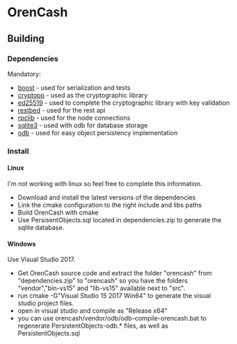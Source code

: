 # OrenCash

## Building

### Dependencies

Mandatory:

* [boost](http://www.boost.org/) - used for serialization and tests
* [cryptopp](https://www.cryptopp.com/) - used as the cryptographic library
* [ed25519](https://github.com/orlp/ed25519) - used to complete the cryptographic library with key validation
* [restbed](https://github.com/Corvusoft/restbed) - used for the rest api
* [rpclib](https://github.com/rpclib/rpclib) - used for the node connections
* [sqlite3](https://www.sqlite.org/) - used with odb for database storage
* [odb](https://www.codesynthesis.com/products/odb/download.xhtml) - used for easy object persistency implementation

### Install

#### Linux

I'm not working with linux so feel free to complete this information.

* Download and install the latest versions of the dependencies
* Link the cmake configuration to the right include and libs paths
* Build OrenCash with cmake
* Use PersisentObjects.sql located in dependencies.zip to generate the sqlite database.

#### Windows

Use Visual Studio 2017.
* Get OrenCash source code and extract the folder "orencash" from "dependencies.zip" to "orencash" so you have the folders "vendor","bin-vs15" and "lib-vs15" available next to "src".
* run cmake -G"Visual Studio 15 2017 Win64" to generate the visual studio project files.
* open in visual studio and compile as "Release x64"
* you can use orencash/vendor/odb/odb-compile-orencash.bat to regenerate PersistentObjects-odb.* files, as well as PersistentObjects.sql
